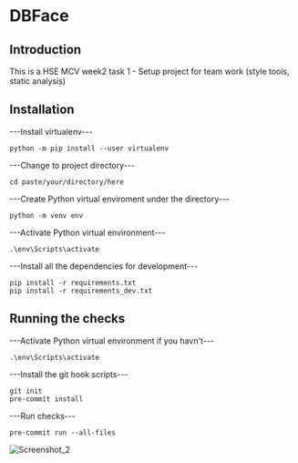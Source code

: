 # DBFace

## Introduction

This is a HSE MCV week2 task 1 - Setup project for team work (style tools, static analysis)

## Installation

---Install virtualenv---
```
python -m pip install --user virtualenv
```

---Change to project directory---
```
cd paste/your/directory/here
```

---Create Python virtual enviroment under the directory---
```
python -m venv env
```

---Activate Python virtual environment---
```
.\env\Scripts\activate
```

---Install all the dependencies for development---
```
pip install -r requirements.txt
pip install -r requirements_dev.txt
```


## Running the checks
---Activate Python virtual environment if you havn't---
```
.\env\Scripts\activate
```

---Install the git hook scripts---
```
git init
pre-commit install
```

---Run checks---
```
pre-commit run --all-files
```

![Screenshot_2](https://user-images.githubusercontent.com/59043071/171103906-8c6aa086-4522-4f34-b1c4-f98b802577b7.jpg)
